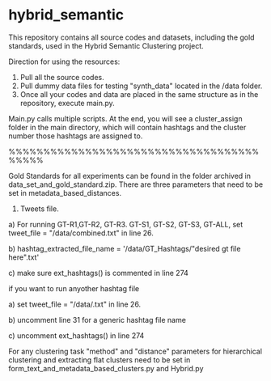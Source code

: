# hybrid_semantic

This repository contains all source codes and datasets, including the gold standards, used in the Hybrid Semantic Clustering project. 

Direction for using the resources:
1. Pull all the source codes.
2. Pull dummy data files for testing "synth_data" located in the /data folder. 
3. Once all your codes and data are placed in the same structure as in the repository, execute main.py.

Main.py calls multiple scripts. At the end, you will see a cluster_assign folder in the main directory, which will contain hashtags and the cluster number those hashtags are assigned to. 


%%%%%%%%%%%%%%%%%%%%%%%%%%%%%%%%%%%%%%%%%

Gold Standards for all experiments can be found in the folder archived in data_set_and_gold_standard.zip.
There are three parameters that need to be set in metadata_based_distances.

1. Tweets file. 

a) For running GT-R1,GT-R2, GT-R3. GT-S1, GT-S2, GT-S3, GT-ALL, set tweet_file = "/data/combined.txt" in line 26.

b) hashtag_extracted_file_name = '/data/GT_Hashtags/"desired gt file here".txt'

c) make sure ext_hashtags() is commented in line 274
  
if you want to run anyother hashtag file

a) set tweet_file = "/data/<desired file containing tweet in each line>.txt" in line 26.

b) uncomment line 31 for a generic hashtag file name

c) uncomment ext_hashtags() in line 274


For any clustering task "method" and "distance" parameters for hierarchical clustering and extracting flat clusters need to be set in form_text_and_metadata_based_clusters.py and Hybrid.py

